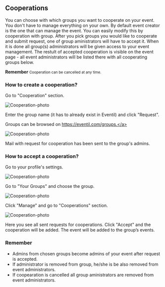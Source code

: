 ## Cooperations

You can choose with which groups you want to cooperate on your event. You don't have to manage everything on your own. By default event creator is the one that can manage the event. You can easily modify this by cooperation with group. After you pick groups you would like to cooperate and submit request, one of group aministrators will have to accept it. When it is done all group(s) administrators will be given access to your event management. The restult of accepted cooperation is visible on the event page - all event administrators will be listed there with all cooperating groups below.

<p align="justify"><span class="tag is-success"><b>Remember</b></span>  <small>Cooperation can be cancelled at any time.</small></p>

### How to create a cooperation?

Go to "Cooperation" section.

<img src="/images/coo1.svg" alt="Cooperation-photo"/>

Enter the group name (it has to already exist in Eventil) and click "Request".

Groups can be browsed on <a target="_blank" href="https://eventil.com/groups">https://eventil.com/groups.</a>

<img src="/images/coo2.svg" alt="Cooperation-photo"/>

Mail with request for cooperation has been sent to the group's admins.

### How to accept a cooperation?

Go to your profile's settings.

<img src="/images/coo3.svg" alt="Cooperation-photo"/>

Go to "Your Groups" and choose the group.

<img src="/images/coo4.svg" alt="Cooperation-photo"/>

Click "Manage" and go to "Cooperations" section.

<img src="/images/coo5.svg" alt="Cooperation-photo"/>

Here you see all sent requests for cooperations. Click "Accept" and the cooperation will be added. The event will be added to the group’s events.

### Remember

* Admins from chosen groups become admins of your event after request is accepted.
* If administrator is removed from group, he/she is be also removed from event administrators.
* If coopearation is cancelled all group aministrators are removed from event administrators.
